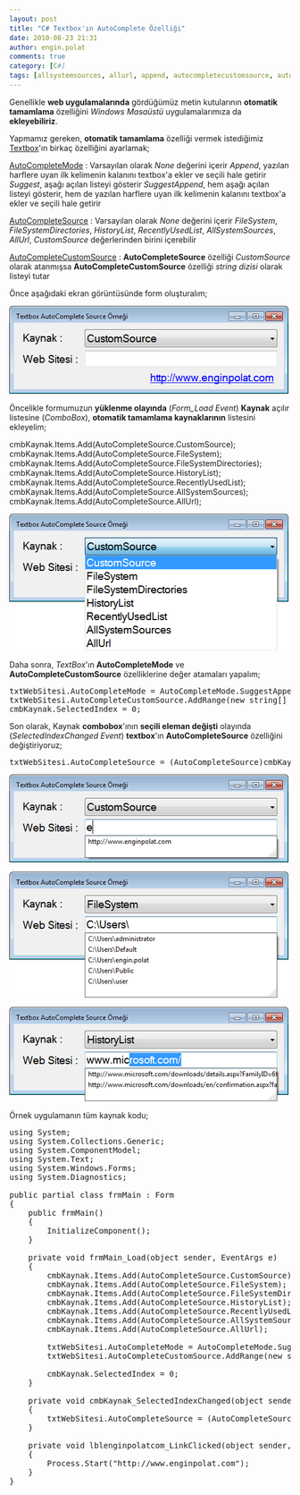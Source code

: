 ```yaml
---
layout: post
title: "C# Textbox'ın AutoComplete Özelliği"
date: 2010-08-23 21:31
author: engin.polat
comments: true
category: [C#]
tags: [allsystemsources, allurl, append, autocompletecustomsource, autocompletemode, autocompletesource, combobox, CustomSource, FileSystem, FileSystemDirectories, HistoryList, None, RecentlyUsedList, Suggest, SuggestAppend, textbox]
---
```

Genellikle **web uygulamalarında** gördüğümüz metin kutularının **otomatik tamamlama** özelliğini *Windows Masaüstü* uygulamalarımıza da **ekleyebiliriz**.

Yapmamız gereken, **otomatik tamamlama** özelliği vermek istediğimiz <a href="http://msdn.microsoft.com/library/system.windows.forms.textbox" target="_blank">Textbox</a>'ın birkaç özelliğini ayarlamak;

<a href="http://msdn.microsoft.com/library/system.windows.forms.textbox.autocompletemode" target="_blank">AutoCompleteMode</a> :
Varsayılan olarak *None* değerini içerir
*Append*, yazılan harflere uyan ilk kelimenin kalanını textbox'a ekler ve seçili hale getirir
*Suggest*, aşağı açılan listeyi gösterir
*SuggestAppend*, hem aşağı açılan listeyi gösterir, hem de yazılan harflere uyan ilk kelimenin kalanını textbox'a ekler ve seçili hale getirir

<a href="http://msdn.microsoft.com/library/system.windows.forms.textbox.autocompletesource" target="_blank">AutoCompleteSource</a> :
Varsayılan olarak *None* değerini içerir
*FileSystem*, *FileSystemDirectories*, *HistoryList*, *RecentlyUsedList*, *AllSystemSources*, *AllUrl*, *CustomSource* değerlerinden birini içerebilir

<a href="http://msdn.microsoft.com/library/system.windows.forms.textbox.autocompletecustomsource" target="_blank">AutoCompleteCustomSource</a> :
**AutoCompleteSource** özelliği *CustomSource* olarak atanmışsa **AutoCompleteCustomSource** özelliği *string dizisi* olarak listeyi tutar

Önce aşağıdaki ekran görüntüsünde form oluşturalım;

![TextBox AutoCompleteMode Form](/assets/uploads/2010/08/AutoComplete.png "TextBox AutoCompleteMode Form")

Öncelikle formumuzun **yüklenme olayında** (*Form_Load Event*) **Kaynak** açılır listesine (*ComboBox*), **otomatik tamamlama kaynaklarının** listesini ekleyelim;



cmbKaynak.Items.Add(AutoCompleteSource.CustomSource);
cmbKaynak.Items.Add(AutoCompleteSource.FileSystem);
cmbKaynak.Items.Add(AutoCompleteSource.FileSystemDirectories);
cmbKaynak.Items.Add(AutoCompleteSource.HistoryList);
cmbKaynak.Items.Add(AutoCompleteSource.RecentlyUsedList);
cmbKaynak.Items.Add(AutoCompleteSource.AllSystemSources);
cmbKaynak.Items.Add(AutoCompleteSource.AllUrl);</pre>

![TextBox AutoCompleteSource List](/assets/uploads/2010/08/AutoComplete_0.png "TextBox AutoCompleteSource Source List")

Daha sonra, *TextBox*'ın **AutoCompleteMode** ve **AutoCompleteCustomSource** özelliklerine değer atamaları yapalım;

<pre class="brush:csharp">txtWebSitesi.AutoCompleteMode = AutoCompleteMode.SuggestAppend;
txtWebSitesi.AutoCompleteCustomSource.AddRange(new string[] { "http://www.enginpolat.com", "http://www.karalamalar.net", "http://www.cebirci.com", "http://www.kadirgunay.com" });
cmbKaynak.SelectedIndex = 0;</pre>

Son olarak, Kaynak **combobox**'ının **seçili eleman değişti** olayında (*SelectedIndexChanged Event*) **textbox**'ın **AutoCompleteSource** özelliğini değiştiriyoruz;

<pre class="brush:csharp">txtWebSitesi.AutoCompleteSource = (AutoCompleteSource)cmbKaynak.SelectedItem;</pre>

![TextBox AutoCompleteCustomSource](/assets/uploads/2010/08/AutoComplete_1.png "TextBox AutoCompleteCustomSource")

![TextBox AutoCompleteSource FileSystem](/assets/uploads/2010/08/AutoComplete_2.png "TextBox AutoCompleteSource FileSystem")

![TextBox AutoCompleteSource History List](/assets/uploads/2010/08/AutoComplete_3.png "TextBox AutoCompleteSource History List")

Örnek uygulamanın tüm kaynak kodu;

<pre class="brush:csharp">using System;
using System.Collections.Generic;
using System.ComponentModel;
using System.Text;
using System.Windows.Forms;
using System.Diagnostics;

public partial class frmMain : Form
{
    public frmMain()
    {
        InitializeComponent();
    }

    private void frmMain_Load(object sender, EventArgs e)
    {
        cmbKaynak.Items.Add(AutoCompleteSource.CustomSource);
        cmbKaynak.Items.Add(AutoCompleteSource.FileSystem);
        cmbKaynak.Items.Add(AutoCompleteSource.FileSystemDirectories);
        cmbKaynak.Items.Add(AutoCompleteSource.HistoryList);
        cmbKaynak.Items.Add(AutoCompleteSource.RecentlyUsedList);
        cmbKaynak.Items.Add(AutoCompleteSource.AllSystemSources);
        cmbKaynak.Items.Add(AutoCompleteSource.AllUrl);

        txtWebSitesi.AutoCompleteMode = AutoCompleteMode.SuggestAppend;
        txtWebSitesi.AutoCompleteCustomSource.AddRange(new string[] { "http://www.enginpolat.com", "http://www.durgut.com", "http://www.karalamalar.net", "http://www.kadirgunay.com", "http://www.microsoft.com", "http://www.bilgeadam.com", "http://www.ntvmsnbc.com", "http://www.arcelik.com" });

        cmbKaynak.SelectedIndex = 0;
    }

    private void cmbKaynak_SelectedIndexChanged(object sender, EventArgs e)
    {
        txtWebSitesi.AutoCompleteSource = (AutoCompleteSource)cmbKaynak.SelectedItem;
    }

    private void lblenginpolatcom_LinkClicked(object sender, LinkLabelLinkClickedEventArgs e)
    {
        Process.Start("http://www.enginpolat.com");
    }
}


